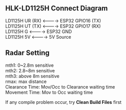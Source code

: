 ## HLK-LD1125H Connect Diagram
   
LD1125H UR (RX) <----> ESP32 GPIO16 (TX)   
LD1125H UT (TX) <----> ESP32 GPIO17 (RX)   
LD1125H G <----> ESP32 GND   
LD1125H 5V <----> 5V Source   

## Radar Setting
mth1: 0~2.8m sensitive   
mth2: 2.8~8m sensitive   
mth3: above 8m sensitive   
rmax: max distance   
Clearance Time: Mov/Occ to Clearance waiting time   
Movement Time: Mov to Occ waiting time   

If any compile problem occur, try **Clean Build Files** first
